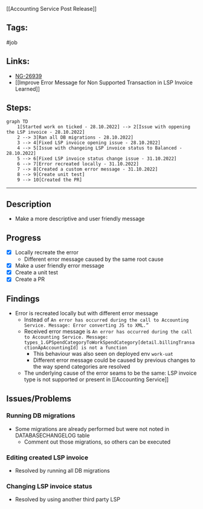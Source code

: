 [[Accounting Service Post Release]]

## Tags:
#job 

## Links:
- [NG-26939](https://globalization-partners.atlassian.net/browse/NG-26939)
- [[Improve Error Message for Non Supported Transaction in LSP Invoice Learned]]

## Steps:
```mermaid
graph TD
	1[Started work on ticked - 28.10.2022] --> 2[Issue with oppening the LSP invoice - 28.10.2022]
	2 --> 3[Ran all DB migrations - 28.10.2022]
	3 --> 4[Fixed LSP invoice opening issue - 28.10.2022]
	4 --> 5[Issue with changeing LSP invoice status to Balanced - 28.10.2022]
	5 --> 6[Fixed LSP invoice status change issue - 31.10.2022]
	6 --> 7[Error recreated locally - 31.10.2022]
	7 --> 8[Created a custom error message - 31.10.2022]
	8 --> 9[Create unit test]
	9 --> 10[Created the PR]
```

---

## Description
- Make a more descriptive and user friendly message

## Progress
- [x] Locally recreate the error
	- Different error message caused by the same root cause
- [x] Make a user friendly error message
- [x] Create a unit test
- [x] Create a PR

## Findings
- Error is recreated locally but with different error message
	- Instead of `An error has occurred during the call to Accounting Service. Message: Error converting JS to XML.”`
	- Received error message is `An error has occurred during the call to Accounting Service. Message: types_1.GPSpendCategoryToWorkSpendCategory[detail.billingTransactionApAccountingId] is not a function`
		- This behaviour was also seen on deployed env `work-uat`
		- Different error message could be caused by previous changes to the way spend categories are resolved
	- The underlying cause of the error seams to be the same: LSP invoice type is not supported or present in [[Accounting Service]]

## Issues/Problems
### Running DB migrations
- Some migrations are already performed but were not noted in DATABASECHANGELOG table
	- Comment out those migrations, so others can be executed
### Editing created LSP invoice
- Resolved by running all DB migrations
### Changing LSP invoice status
- Resolved by using another third party LSP